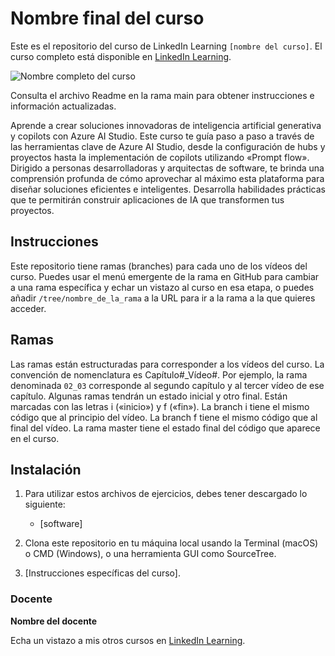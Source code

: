 # Nombre final del curso

Este es el repositorio del curso de LinkedIn Learning `[nombre del curso]`. El curso completo está disponible en [LinkedIn Learning][lil-course-url].

![Nombre completo del curso][lil-thumbnail-url] 

Consulta el archivo Readme en la rama main para obtener instrucciones e información actualizadas.

Aprende a crear soluciones innovadoras de inteligencia artificial generativa y copilots con Azure AI Studio. Este curso te guía paso a paso a través de las herramientas clave de Azure AI Studio, desde la configuración de hubs y proyectos hasta la implementación de copilots utilizando «Prompt flow». Dirigido a personas desarrolladoras y arquitectas de software, te brinda una comprensión profunda de cómo aprovechar al máximo esta plataforma para diseñar soluciones eficientes e inteligentes. Desarrolla habilidades prácticas que te permitirán construir aplicaciones de IA que transformen tus proyectos.

## Instrucciones

Este repositorio tiene ramas (branches) para cada uno de los vídeos del curso. Puedes usar el menú emergente de la rama en GitHub para cambiar a una rama específica y echar un vistazo al curso en esa etapa, o puedes añadir `/tree/nombre_de_la_rama` a la URL para ir a la rama a la que quieres acceder.

## Ramas

Las ramas están estructuradas para corresponder a los vídeos del curso. La convención de nomenclatura es Capítulo#_Vídeo#. Por ejemplo, la rama denominada `02_03` corresponde al segundo capítulo y al tercer vídeo de ese capítulo. Algunas ramas tendrán un estado inicial y otro final. Están marcadas con las letras i («inicio») y f («fin»). La branch i tiene el mismo código que al principio del vídeo. La branch f tiene el mismo código que al final del vídeo. La rama master tiene el estado final del código que aparece en el curso.

## Instalación

1. Para utilizar estos archivos de ejercicios, debes tener descargado lo siguiente:
   - [software]

2. Clona este repositorio en tu máquina local usando la Terminal (macOS) o CMD (Windows), o una herramienta GUI como SourceTree.
3. [Instrucciones específicas del curso].

### Docente

**Nombre del docente**

Echa un vistazo a mis otros cursos en [LinkedIn Learning](https://www.linkedin.com/learning/instructors/).

[0]: # (Replace these placeholder URLs with actual course URLs)
[lil-course-url]: https://www.linkedin.com/learning/crea-soluciones-de-ia-generativa-y-copilots-con-azure-ai-foundry
[lil-thumbnail-url]: https://media.licdn.com/dms/image/v2/D560DAQGZm5Go48GSHg/learning-public-crop_675_1200/learning-public-crop_675_1200/0/1736842231325?e=2147483647&v=beta&t=og8qC5H6lYjXH5fgWnqqIGvqdpzh_sPpq422iVPwM4k

[1]: # (End of ES-Instruction ###############################################################################################)
